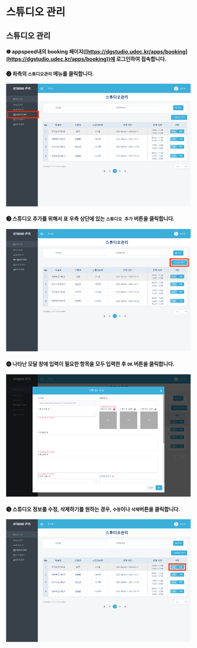 # 스튜디오 관리

## 스튜디오 관리



#### ❶  appspeed내의 booking 페이지([https://dgstudio.udec.kr/apps/booking](https://dgstudio.udec.kr/apps/booking))에 로그인하여 접속합니다.

#### ❷ 좌측의 `스튜디오관리` 메뉴를 클릭합니다.

![](../../.gitbook/assets/대학-스튜디오1.png)



#### ❸ 스튜디오 추가를 위해서 표 우측 상단에 있는 `스튜디오 추가` 버튼을 클릭합니다.

![](../../.gitbook/assets/대학-스튜디오2.png)



#### ❹ 나타난 모달 창에 입력이 필요한 항목을 모두 입력한 후 `OK` 버튼을 클릭합니다.

![](../../.gitbook/assets/대학-스튜디오3.png)



#### ❺ 스튜디오 정보를 수정, 삭제하기를 원하는 경우, `수정`이나 `삭제`버튼을 클릭합니다.

![](../../.gitbook/assets/대학-스튜디오4.png)

